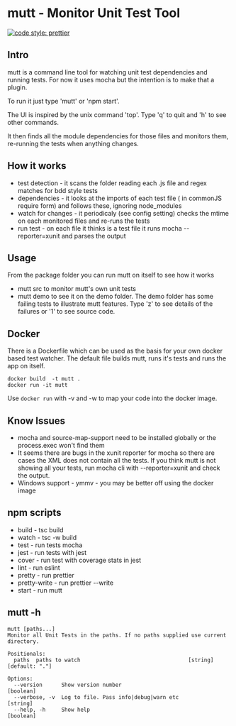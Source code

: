 # mutt - Monitor Unit Test Tool

[![code style: prettier](https://img.shields.io/badge/code_style-prettier-ff69b4.svg?style=flat-square)](https://github.com/prettier/prettier)

## Intro

mutt is a command line tool for watching unit test dependencies and running tests. For now it uses mocha but the intention is to make that a plugin.

To run it just type 'mutt' or 'npm start'.

The UI is inspired by the unix command 'top'. Type 'q' to quit and 'h' to see other commands.

It then finds all the module dependencies for those files and monitors them, re-running the tests when anything changes.


## How it works
-  test detection - it scans the folder reading each .js file and regex matches for bdd style tests
-  dependencies - it looks at the imports of each test file ( in commonJS require form) and follows these, ignoring node_modules
-  watch for changes - it periodicaly (see config setting) checks the mtime on each monitored files and re-runs the tests
-  run test - on each file it thinks is a test file it runs mocha --reporter=xunit and parses the output

## Usage
From the package folder you can run mutt on itself to see how it works
-  mutt src to monitor mutt's own unit tests
-  mutt demo to see it on the demo folder. The demo folder has some failing tests to illustrate mutt features. Type 'z' to see details of the failures or '1' to see source code.
## Docker
There is a Dockerfile which can be used as the basis for your own docker based test watcher. The default file builds mutt, runs it's tests and runs the app on itself.
```
docker build  -t mutt .
docker run -it mutt
```

Use `docker run` with -v and -w to map your code into the docker image.
## Know Issues
- mocha and source-map-support need to be installed globally or the process.exec won't find them
- It seems there are bugs in the xunit reporter for mocha so there are cases the XML does not contain all the tests. If you think mutt is not showing all your tests, run mocha cli with --reporter=xunit and check the output.
- Windows support - ymmv - you may be better off using the docker image

## npm scripts
- build - tsc build
- watch - tsc -w build
- test - run tests mocha
- jest - run tests with jest
- cover - run test with coverage stats in jest
- lint - run eslint
- pretty - run prettier
- pretty-write - run prettier --write
- start - run mutt

## mutt -h
```
mutt [paths...]
Monitor all Unit Tests in the paths. If no paths supplied use current directory.

Positionals:
  paths  paths to watch                                  [string] [default: "."]

Options:
  --version      Show version number                                   [boolean]
  --verbose, -v  Log to file. Pass info|debug|warn etc                 [string]
  --help, -h     Show help                                             [boolean]
  ```
